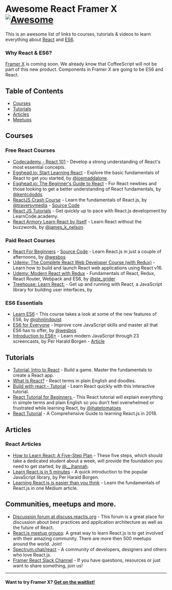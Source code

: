 # Awesome React Framer X [![Awesome](https://awesome.re/badge-flat.svg)](https://awesome.re)

This is an awesome list of links to courses, tutorials & videos to learn everything about [React](https://reactjs.org/) and [ES6](https://tc39.github.io/ecma262/).

### Why React & ES6?

[Framer X](https://framer.com/blog/posts/x-announcement) is coming soon. We already know that CoffeeScript will not be part of this new product. Components in Framer X are going to be ES6 and React.

## Table of Contents

- [Courses](#courses)
- [Tutorials](#tutorials)
- [Articles](#articles)
- [Meetups](#meetups)


## Courses

### Free React Courses

* [Codecademy - React 101](https://www.codecademy.com/learn/react-101) - Develop a strong understanding of React's most essential concepts.
* [Egghead.io: Start Learning React](https://egghead.io/courses/start-learning-react) - Explore the basic fundamentals of React to get you started, by [@joemaddalone](https://twitter.com/joemaddalone).
* [Egghead.io: The Beginner's Guide to React](https://egghead.io/courses/the-beginner-s-guide-to-react) - For React newbies and those looking to get a better understanding of React fundamentals, by [@kentcdodds](https://twitter.com/kentcdodds).
* [ReactJS Crash Course](https://youtu.be/A71aqufiNtQ) - Learn the fundamentals of React.js, by [@traversymedia](https://twitter.com/traversymedia) - [Source Code](https://github.com/bradtraversy/projectmanager)
* [React JS Tutorials](https://www.youtube.com/playlist?list=PLoYCgNOIyGABj2GQSlDRjgvXtqfDxKm5b) - Get quickly up to pace with React.js development by LearnCode.academy.
* [React Armory Learn React by Itself](https://reactarmory.com/guides/learn-react-by-itself) - Learn React without the buzzwords, by [@james_k_nelson](https://twitter.com/james_k_nelson).

### Paid React Courses

* [React For Beginners](https://reactforbeginners.com/) - [Source Code](https://github.com/wesbos/React-For-Beginners-Starter-Files) - Learn React.js in just a couple of afternoons, by [@wesbos](https://twitter.com/wesbos)
* [Udemy: The Complete React Web Developer Course (with Redux)](https://www.udemy.com/react-2nd-edition/) - Learn how to build and launch React web applications using React v16.
* [Udemy: Modern React with Redux](https://www.udemy.com/react-redux/) - Fundamentals of React, Redux, React Router, Webpack and ES6, by [@ste_grider](https://twitter.com/ste_grider)
* [Treehouse: Learn React:](https://teamtreehouse.com/tracks/learn-react) - Get up and running with React, a JavaScript library for building user interfaces, by

### ES6 Essentials

* [Learn ES6](https://egghead.io/courses/learn-es6-ecmascript-2015) - This course takes a look at some of the new features of ES6, by [@johnlindquist](https://twitter.com/johnlindquist)
* [ES6 for Everyone](https://es6.io/) - Improve core JavaScript skills
and master all that ES6 has to offer, by [@wesbos](https://twitter.com/wesbos)
* [Introduction to ES6+](https://scrimba.com/g/gintrotoes6) - Learn modern JavaScript through 23 screencasts, by Per Harald Borgen - [Article](https://medium.freecodecamp.org/want-to-learn-es6-take-this-free-23-part-course-and-become-a-javascript-ninja-55002db1ff74)

## Tutorials

* [Tutorial: Intro to React](https://reactjs.org/tutorial/tutorial.html) - Build a game. Master the fundamentals to create a React app.
* [What Is React?](https://learnreact.design/2017/06/08/what-is-react/) - React terms in plain English and doodles.
* [Build with react - Tutorial](http://buildwithreact.com/tutorial) - Learn React quickly with this interactive tutorial.
* [React Tutorial for Beginners
](https://ihatetomatoes.net/react-tutorial-for-beginners/) - This React tutorial will explain everything in simple terms and plain English so you don’t feel overwhelmed or frustrated while learning React, by [@ihatetomatoes](https://twitter.com/ihatetomatoes)
* [React Tutorial](https://tylermcginnis.com/reactjs-tutorial-a-comprehensive-guide-to-building-apps-with-react/) - A Comprehensive Guide to learning React.js in 2018.

## Articles

### React Articles

* [How to Learn React: A Five-Step Plan](https://www.lullabot.com/articles/how-to-learn-react) - These five steps, which should take a dedicated student about a week, will provide the foundation you need to get started, by [@__jhannah](https://twitter.com/__jhannah).
* [Learn React.js in 5 minutes](https://medium.freecodecamp.org/learn-react-js-in-5-minutes-526472d292f4) - A quick introduction to the popular JavaScript library, by Per Harald Borgen.
* [Learning React.js is easier than you think](https://edgecoders.com/learning-react-js-is-easier-than-you-think-fbd6dc4d935a) - Learn the fundamentals of React.js in one Medium article.


## Communities, meetups and more.


* [Discussion forum at discuss.reactjs.org](https://discuss.reactjs.org/) - This forum is a great place for discussion about best practices and application architecture as well as the future of React.
* [React.js meetup groups](https://www.meetup.com/topics/reactjs/): A great way to learn React.js is to get involved with their amazing community. There are more then 500 meetups around the world. Join!
* [Spectrum.chat/react](https://spectrum.chat/react) - A community of developers, designers and others who love React.js.
* [Framer React Slack Channel](slack://framer.slack.com/app_redirect?channel=react) - If you have questions, resources or just want to share something, join us! 

---

#### Want to try Framer X? [Get on the waitlist!](https://framer.com/announcement?ref=Vy7rQ2)
